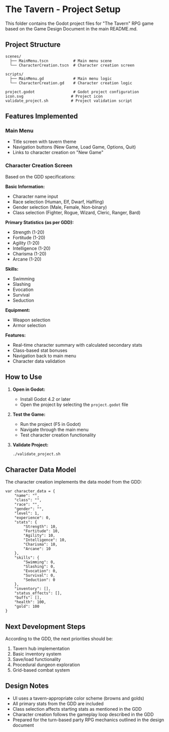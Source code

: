# The Tavern - Project Setup

This folder contains the Godot project files for "The Tavern" RPG game based on the Game Design Document in the main README.md.

## Project Structure

```
scenes/
  ├── MainMenu.tscn           # Main menu scene
  └── CharacterCreation.tscn  # Character creation screen

scripts/
  ├── MainMenu.gd             # Main menu logic
  └── CharacterCreation.gd    # Character creation logic

project.godot                 # Godot project configuration
icon.svg                     # Project icon
validate_project.sh          # Project validation script
```

## Features Implemented

### Main Menu
- Title screen with tavern theme
- Navigation buttons (New Game, Load Game, Options, Quit)
- Links to character creation on "New Game"

### Character Creation Screen
Based on the GDD specifications:

**Basic Information:**
- Character name input
- Race selection (Human, Elf, Dwarf, Halfling)
- Gender selection (Male, Female, Non-binary)
- Class selection (Fighter, Rogue, Wizard, Cleric, Ranger, Bard)

**Primary Statistics (as per GDD):**
- Strength (1-20)
- Fortitude (1-20)
- Agility (1-20)
- Intelligence (1-20)
- Charisma (1-20)
- Arcane (1-20)

**Skills:**
- Swimming
- Slashing
- Evocation
- Survival
- Seduction

**Equipment:**
- Weapon selection
- Armor selection

**Features:**
- Real-time character summary with calculated secondary stats
- Class-based stat bonuses
- Navigation back to main menu
- Character data validation

## How to Use

1. **Open in Godot:**
   - Install Godot 4.2 or later
   - Open the project by selecting the `project.godot` file

2. **Test the Game:**
   - Run the project (F5 in Godot)
   - Navigate through the main menu
   - Test character creation functionality

3. **Validate Project:**
   ```bash
   ./validate_project.sh
   ```

## Character Data Model

The character creation implements the data model from the GDD:

```gdscript
var character_data = {
    "name": "",
    "class": "",
    "race": "",
    "gender": "",
    "level": 1,
    "experience": 0,
    "stats": {
        "Strength": 10,
        "Fortitude": 10,
        "Agility": 10,
        "Intelligence": 10,
        "Charisma": 10,
        "Arcane": 10
    },
    "skills": {
        "Swimming": 0,
        "Slashing": 0,
        "Evocation": 0,
        "Survival": 0,
        "Seduction": 0
    },
    "inventory": [],
    "status_effects": [],
    "buffs": [],
    "health": 100,
    "gold": 100
}
```

## Next Development Steps

According to the GDD, the next priorities should be:
1. Tavern hub implementation
2. Basic inventory system
3. Save/load functionality
4. Procedural dungeon exploration
5. Grid-based combat system

## Design Notes

- UI uses a tavern-appropriate color scheme (browns and golds)
- All primary stats from the GDD are included
- Class selection affects starting stats as mentioned in the GDD
- Character creation follows the gameplay loop described in the GDD
- Prepared for the turn-based party RPG mechanics outlined in the design document